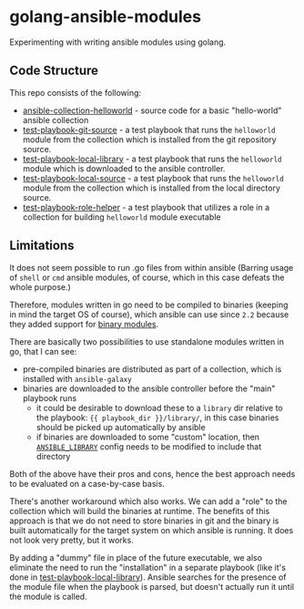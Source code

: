 # golang-ansible-modules

Experimenting with writing ansible modules using golang.

## Code Structure

This repo consists of the following:

- [ansible-collection-helloworld](ansible-collection-helloworld) - source code for a basic "hello-world" ansible collection
- [test-playbook-git-source](test-playbook-git-source) - a test playbook that runs the `helloworld` module from the collection which is installed from the git repository source.
- [test-playbook-local-library](test-playbook-local-library) - a test playbook that runs the `helloworld` module which is downloaded to the ansible controller.
- [test-playbook-local-source](test-playbook-local-source) - a test playbook that runs the `helloworld` module from the collection which is installed from the local directory source.
- [test-playbook-role-helper](test-playbook-role-helper) - a test playbook that utilizes a role in a collection for building `helloworld` module executable

## Limitations

It does not seem possible to run .go files from within ansible (Barring usage of `shell` or `cmd` ansible modules, of course, which in this case defeats the whole purpose.)

Therefore, modules written in go need to be compiled to binaries (keeping in mind the target OS of course), which ansible can use since `2.2` because they added support for [binary modules](https://docs.ansible.com/ansible/latest/dev_guide/developing_program_flow_modules.html#binary-modules).

There are basically two possibilities to use standalone modules written in go, that I can see:

- pre-compiled binaries are distributed as part of a collection, which is installed with `ansible-galaxy`
- binaries are downloaded to the ansible controller before the "main" playbook runs
  - it could be desirable to download these to a `library` dir relative to the playbook: `{{ playbook_dir }}/library/`, in this case binaries should be picked up automatically by ansible
  - if binaries are downloaded to some "custom" location, then [`ANSIBLE_LIBRARY`](https://docs.ansible.com/ansible/latest/reference_appendices/config.html#default-module-path) config needs to be modified to include that directory

Both of the above have their pros and cons, hence the best approach needs to be evaluated on a case-by-case basis.

There's another workaround which also works. We can add a "role" to the collection which will build the binaries at runtime. The benefits of this approach is that we do not need to store binaries in git and the binary is built automatically for the target system on which ansible is running. It does not look very pretty, but it works.

By adding a "dummy" file in place of the future executable, we also eliminate the need to run the "installation" in a separate playbook (like it's done in [test-playbook-local-library](test-playbook-local-library)). Ansible searches for the presence of the module file when the playbook is parsed, but doesn't actually run it until the module is called.

